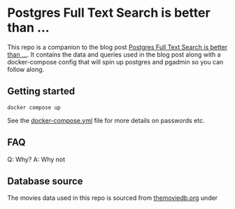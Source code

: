 # Postgres Full Text Search is better than ...

This repo is a companion to the blog post [Postgres Full Text Search is better than ...](https://admcpr.com/postgres-full-text-search-is-better-than-part1). It contains the data and queries used in the blog post along with a docker-compose config that will spin up postgres and pgadmin so you can follow along.

## Getting started
```
docker compose up
```
See the [docker-compose.yml](docker-compose.yml) file for more details on passwords etc. 

## FAQ
Q: Why?
A: Why not

## Database source
The movies data used in this repo is sourced from [themoviedb.org](https://www.themoviedb.org/) under 



